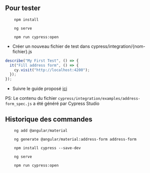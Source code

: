 ## Pour tester

        npm install

        ng serve

        npm run cypress:open


* Créer un nouveau fichier de test dans cypress/integration/{nom-fichier}.js

```js
describe("My First Test", () => {
  it("Fill address form", () => {
    cy.visit("http://localhost:4200");
  });
});
```

* Suivre le guide proposé [ici](https://docs.cypress.io/guides/core-concepts/cypress-studio.html#Step-1-Run-the-spec)

PS: Le contenu du fichier `cypress/integration/examples/address-form_spec.js` a été généré par Cypress Studio


## Historique des commandes


        ng add @angular/material

        ng generate @angular/material:address-form address-form

        npm install cypress --save-dev

        ng serve

        npm run cypress:open


